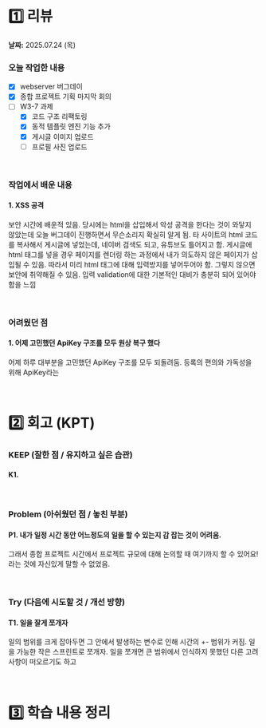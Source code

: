 # 1️⃣ 리뷰
**날짜:** 2025.07.24 (목)

### 오늘 작업한 내용
- [x] webserver 버그데이
- [x] 종합 프로젝트 기획 마지막 회의
- [ ] W3-7 과제
  - [x] 코드 구조 리팩토링
  - [x] 동적 템플릿 엔진 기능 추가
  - [x] 게시글 이미지 업로드
  - [ ] 프로필 사진 업로드

</br>

### 작업에서 배운 내용

#### 1. XSS 공격 

보안 시간에 배운적 있음. 당시에는 html을 삽입해서 악성 공격을 한다는 것이 와닿지 않았는데 오늘 버그데이 진행하면서 무슨소리지 확실히 알게 됨.
타 사이트의 html 코드를 복사해서 게시글에 넣었는데, 네이버 검색도 되고, 유튜브도 틀어지고 함.
게시글에 html 태그를 넣을 경우 페이지를 렌더링 하는 과정에서 내가 의도하지 않은 페이지가 삽입될 수 있음.
따라서 미리 html 태그에 대해 입력방지를 넣어두어야 함.
그렇지 않으면 보안에 취약해질 수 있음.
입력 validation에 대한 기본적인 대비가 충분히 되어 있어야 함을 느낌

<br/>

### 어려웠던 점

#### 1. 어제 고민했던 ApiKey 구조를 모두 원상 복구 했다

어제 하루 대부분을 고민했던 ApiKey 구조를 모두 되돌려둠.
등록의 편의와 가독성을 위해  ApiKey라는 

<br/>

#  2️⃣ 회고 (KPT)

### KEEP (잘한 점 / 유지하고 싶은 습관)

#### K1.

<br/>

### Problem (아쉬웠던 점 / 놓친 부분)

#### P1. 내가 일정 시간 동안 어느정도의 일을 할 수 있는지 감 잡는 것이 어려움.

그래서 종합 프로젝트 시간에서 프로젝트 규모에 대해 논의할 때 여기까지 할 수 있어요! 라는 것에 자신있게 말할 수 없었음.

<br/>

### Try (다음에 시도할 것 / 개선 방향)

#### T1. 일을 잘게 쪼개자

일의 범위를 크게 잡아두면 그 안에서 발생하는 변수로 인해 시간의 +- 범위가 커짐.
일을 가능한 작은 스프린트로 쪼개자.
일을 쪼개면 큰 범위에서 인식하지 못했던 다른 고려사항이 떠오르기도 하고 

<br/>

#  3️⃣ 학습 내용 정리

## 

<br/>
